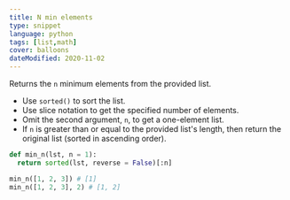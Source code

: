 ```yaml
---
title: N min elements
type: snippet
language: python
tags: [list,math]
cover: balloons
dateModified: 2020-11-02
---
```


Returns the `n` minimum elements from the provided list.

- Use `sorted()` to sort the list.
- Use slice notation to get the specified number of elements.
- Omit the second argument, `n`, to get a one-element list.
- If `n` is greater than or equal to the provided list's length, then return the original list (sorted in ascending order).

```py
def min_n(lst, n = 1):
  return sorted(lst, reverse = False)[:n]

min_n([1, 2, 3]) # [1]
min_n([1, 2, 3], 2) # [1, 2]
```

